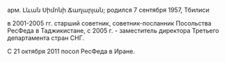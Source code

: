 арм. Լևան Սիմոնի Ճաղարյան; родился 7 сентября 1957, Тбилиси

в 2001-2005 гг. старший советник, советник-посланник Посольства РесФеда в Таджикистане, с 2005 г. - заместитель директора Третьего департамента стран СНГ.

С 21 октября 2011 посол РесФеда в Иране.
